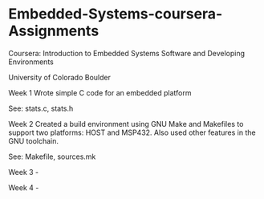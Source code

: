 # Embedded-Systems-coursera-Assignments
Coursera: Introduction to Embedded Systems Software and Developing Environments

University of Colorado Boulder

Week 1
Wrote simple C code for an embedded platform

See: stats.c, stats.h

Week 2
Created a build environment using GNU Make and Makefiles to support two platforms: HOST and MSP432. Also used other features in the GNU toolchain.

See: Makefile, sources.mk

Week 3 -

Week 4 -

